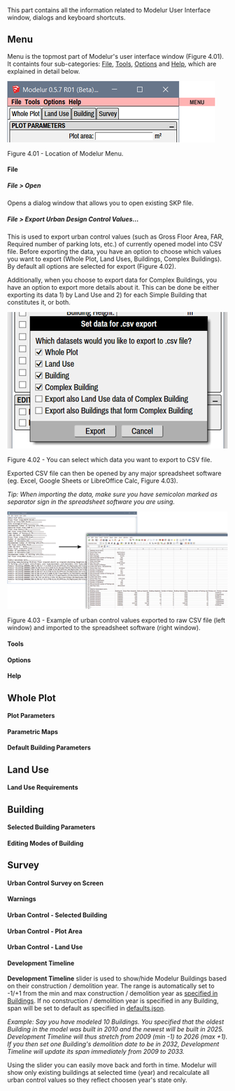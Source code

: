 This part contains all the information related to Modelur User Interface window, dialogs and keyboard shortcuts.

Menu
----

Menu is the topmost part of Modelur's user interface window (Figure 4.01). It containts four sub-categories: [File](#file), [Tools](#tools), [Options](#options) and [Help](#help), which are explained in detail below.

![Modelur Menu](img/modelur_ui_parts_menu_annotated.png)
<figcaption>Figure 4.01 - Location of Modelur Menu.</figcaption>

#### File

##### File > Open
Opens a dialog window that allows you to open existing SKP file.

##### File > Export Urban Design Control Values…
This is used to export urban control values (such as Gross Floor Area, FAR, Required number of parking lots, etc.) of currently opened model into CSV file. Before exporting the data, you have an option to choose which values you want to export (Whole Plot, Land Uses, Buildings, Complex Buildings). By default all options are selected for export (Figure 4.02).

Additionally, when you choose to export data for Complex Buildings, you have an option to export more details about it. This can be done be either exporting its data 1) by Land Use and 2) for each Simple Building that constitutes it, or both.

![Urban indicators export](img/export_urban_control_indicators.png)
<figcaption>Figure 4.02 - You can select which data you want to export to CSV file.</figcaption>

Exported CSV file can then be opened by any major spreadsheet software (eg. Excel, Google Sheets or LibreOffice Calc, Figure 4.03).

_Tip: When importing the data, make sure you have semicolon marked as separator sign in the spreadsheet software you are using._

![Exported urban control values](img/exported_urban_control_values.png)
<figcaption>Figure 4.03 - Example of urban control values exported to raw CSV file (left window) and imported to the spreadsheet software (right window).</figcaption> 

#### Tools
#### Options
#### Help

Whole Plot
----------

#### Plot Parameters
#### Parametric Maps
#### Default Building Parameters

Land Use
--------

#### Land Use Requirements

Building
--------

#### Selected Building Parameters
#### Editing Modes of Building

Survey
------

#### Urban Control Survey on Screen
#### Warnings
#### Urban Control - Selected Building
#### Urban Control - Plot Area
#### Urban Control - Land Use
#### Development Timeline

**Development Timeline** slider is used to show/hide Modelur Buildings based on their construction / demolition year. The range is automatically set to -1/+1 from the min and max construction / demolition year as [specified in Buildings](#selected-building-parameters). If no construction / demolition year is specified in any Building, span will be set to default as specified in [defaults.json](/getting-started/#preferences-location).

_Example: Say you have modeled 10 Buildings. You specified that the oldest Building in the model was built in 2010 and the newest will be built in 2025. Development Timeline will thus stretch from 2009 (min -1) to 2026 (max +1). If you then set one Building's demolition date to be in 2032, Development Timeline will update its span immediately from 2009 to 2033._

Using the slider you can easily move back and forth in time. Modelur will show only existing buildings at selected time (year) and recalculate all urban control values so they reflect choosen year's state only. 
